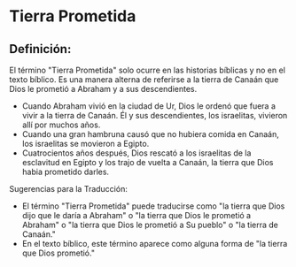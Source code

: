 # Tierra Prometida

## Definición: 

El término "Tierra Prometida" solo ocurre en las historias bíblicas y no en el texto bíblico. Es una manera alterna de referirse a la tierra de Canaán que Dios le prometió a Abraham y a sus descendientes.

* Cuando Abraham vivió en la ciudad de Ur, Dios le ordenó que fuera a vivir a la tierra de Canaán. Él y sus descendientes, los israelitas, vivieron allí por muchos años.
* Cuando una gran hambruna causó que no hubiera comida en Canaán, los israelitas se movieron a Egipto.
* Cuatrocientos años después, Dios rescató a los israelitas de la esclavitud en Egipto y los trajo de vuelta a Canaán, la tierra que Dios habia prometido darles.

Sugerencias para la Traducción:

* El término "Tierra Prometida" puede traducirse como "la tierra que Dios dijo que le daría a Abraham" o "la tierra que Dios le prometió a Abraham" o "la tierra que Dios le prometió a Su pueblo" o  "la tierra de Canaán."
* En el texto bíblico, este término aparece como alguna forma de "la tierra que Dios prometió."

